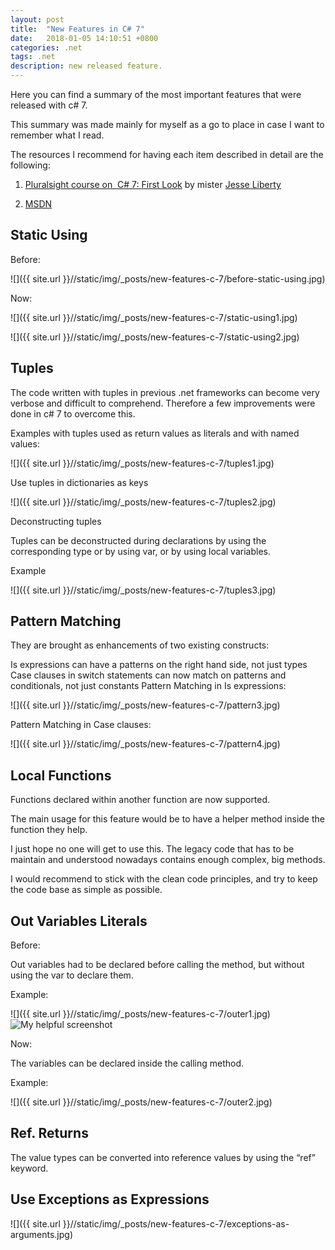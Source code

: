 ```yaml
---
layout: post
title:  "New Features in C# 7"
date:   2018-01-05 14:10:51 +0800
categories: .net
tags: .net
description: new released feature.
---
```

Here you can find a summary of the most important features that were released with c# 7.

This summary was made mainly for myself as a go to place in case I want to remember what I read.

The resources I recommend for having each item described in detail are the following:

   1. [Pluralsight course on  C# 7: First Look][Pluralsight-Csharp-7] by mister [Jesse Liberty][Jesse-Liberty] 

   2. [MSDN][MSDN]



## Static Using

Before:

  ![]({{ site.url }}//static/img/_posts/new-features-c-7/before-static-using.jpg)


Now:

  ![]({{ site.url }}//static/img/_posts/new-features-c-7/static-using1.jpg)

  ![]({{ site.url }}//static/img/_posts/new-features-c-7/static-using2.jpg)


## Tuples

The code written with tuples in previous .net frameworks can become very verbose and difficult to comprehend.  Therefore a few improvements were done in c# 7 to overcome this.


Examples with tuples used as return values as literals and with named values:

  ![]({{ site.url }}//static/img/_posts/new-features-c-7/tuples1.jpg)


Use tuples in dictionaries as keys

  ![]({{ site.url }}//static/img/_posts/new-features-c-7/tuples2.jpg)

Deconstructing tuples

Tuples can be deconstructed during declarations by using the corresponding type or by using var, or by using local variables.

  Example

  ![]({{ site.url }}//static/img/_posts/new-features-c-7/tuples3.jpg)


## Pattern Matching

They are brought as enhancements of two existing constructs:

Is expressions can have a patterns on the right hand side, not just types
Case clauses in switch statements can now match on patterns and conditionals, not just constants
Pattern Matching in Is expressions:

   ![]({{ site.url }}//static/img/_posts/new-features-c-7/pattern3.jpg)

Pattern Matching in Case clauses:

   ![]({{ site.url }}//static/img/_posts/new-features-c-7/pattern4.jpg)

 
 

## Local Functions

Functions declared within another function are now supported.

The main usage for this feature would be to have a helper method inside the function they help.

I just hope no one will get to use this. The legacy code that has to be maintain and understood nowadays contains enough complex, big methods.

I would recommend to stick with the clean code principles, and try to keep the code base as simple as possible.


## Out Variables Literals

Before:

Out variables had to be declared before calling the method, but without using the var to declare them.

  Example:

   ![]({{ site.url }}//static/img/_posts/new-features-c-7/outer1.jpg)
![My helpful screenshot](/assets/screenshot.jpg)

Now:

The variables can be declared inside the calling method.

  Example:

  ![]({{ site.url }}//static/img/_posts/new-features-c-7/outer2.jpg)



## Ref. Returns

The value types can be converted into reference values by using the “ref” keyword.


## Use Exceptions as Expressions

  ![]({{ site.url }}//static/img/_posts/new-features-c-7/exceptions-as-arguments.jpg)

 

[Pluralsight-Csharp-7]: https://www.pluralsight.com/courses/csharp-7-first-look 
[Jesse-Liberty]: https://app.pluralsight.com/profile/author/jesse-liberty 
[MSDN]: https://docs.microsoft.com/en-us/dotnet/csharp/whats-new/csharp-7
